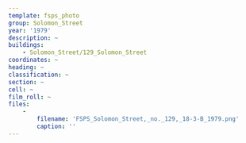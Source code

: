 ```yaml
---
template: fsps_photo
group: Solomon_Street
year: '1979'
description: ~
buildings:
    - Solomon_Street/129_Solomon_Street
coordinates: ~
heading: ~
classification: ~
section: ~
cell: ~
film_roll: ~
files:
    -
        filename: 'FSPS_Solomon_Street,_no._129,_18-3-B_1979.png'
        caption: ''
---
```

